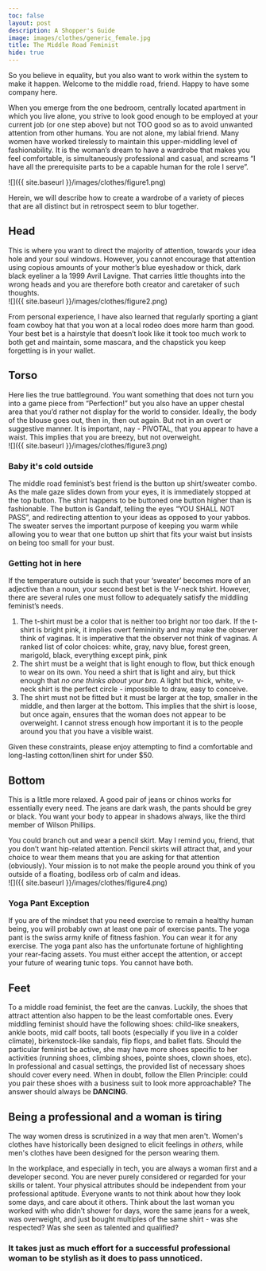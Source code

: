 ```yaml
---
toc: false
layout: post
description: A Shopper's Guide
image: images/clothes/generic_female.jpg
title: The Middle Road Feminist
hide: true
---
```


So you believe in equality, but you also want to work within the system to make it happen. Welcome to the middle road, friend. Happy to have some company here. 

When you emerge from the one bedroom, centrally located apartment in which you live alone, you strive to look good enough to be employed at your current job (or one step above) but not TOO good so as to avoid unwanted attention from other humans.  You are not alone, my labial friend.  Many women have worked tirelessly to maintain this upper-middling level of fashionability.  It is the woman’s dream to have a wardrobe that makes you feel comfortable, is simultaneously professional and casual, and screams “I have all the prerequisite parts to be a capable human for the role I serve”. 

![]({{ site.baseurl }}/images/clothes/figure1.png)

Herein, we will describe how to create a wardrobe of a variety of pieces that are all distinct but in retrospect seem to blur together.

## Head
This is where you want to direct the majority of attention, towards your idea hole and your soul windows.  However, you cannot encourage that attention using copious amounts of your mother’s blue eyeshadow or thick, dark black eyeliner a la 1999 Avril Lavigne.  That carries little thoughts into the wrong heads and you are therefore both creator and caretaker of such thoughts.  
![]({{ site.baseurl }}/images/clothes/figure2.png)

From personal experience, I have also learned that regularly sporting a giant foam cowboy hat that you won at a local rodeo does more harm than good.  Your best bet is a hairstyle that doesn’t look like it took too much work to both get and maintain, some mascara, and the chapstick you keep forgetting is in your wallet.

## Torso
Here lies the true battleground. You want something that does not turn you into a game piece from “Perfection!” but you also have an upper chestal area that you’d rather not display for the world to consider.  Ideally, the body of the blouse goes out, then in, then out again.  But not in an overt or suggestive manner.  It is important, nay - PIVOTAL, that you appear to have a waist.  This implies that you are breezy, but not overweight.  
![]({{ site.baseurl }}/images/clothes/figure3.png)

### Baby it's cold outside
The middle road feminist’s best friend is the button up shirt/sweater combo.  As the male gaze slides down from your eyes, it is immediately stopped at the top button.  The shirt happens to be buttoned one button higher than is fashionable.  The button is Gandalf, telling the eyes “YOU SHALL NOT PASS”, and redirecting attention to your ideas as opposed to your yabbos.  The sweater serves the important purpose of keeping you warm while allowing you to wear that one button up shirt that fits your waist but insists on being too small for your bust. 

### Getting hot in here
If the temperature outside is such that your ‘sweater’ becomes more of an adjective than a noun, your second best bet is the V-neck tshirt.  However, there are several rules one must follow to adequately satisfy the middling feminist’s needs.  
1. The t-shirt must be a color that is neither too bright nor too dark.  If the t-shirt is bright pink, it implies overt femininity and may make the observer think of vaginas.  It is imperative that the observer not think of vaginas.  A ranked list of color choices: white, gray, navy blue, forest green, marigold, black, everything except pink, pink
2.  The shirt must be a weight that is light enough to flow, but thick enough to wear on its own.  You need a shirt that is light and airy, but thick enough that _no one thinks about your bra_.  A light but thick, white, v-neck shirt is the perfect circle - impossible to draw, easy to conceive.
3. The shirt must not be fitted but it must be larger at the top, smaller in the middle, and then larger at the bottom.  This implies that the shirt is loose, but once again, ensures that the woman does not appear to be overweight.  I cannot stress enough how important it is to the people around you that you have a visible waist.  

Given these constraints, please enjoy attempting to find a comfortable and long-lasting cotton/linen shirt for under $50. 

## Bottom
This is a little more relaxed.  A good pair of jeans or chinos works for essentially every need. The jeans are dark wash, the pants should be grey or black. You want your body to appear in shadows always, like the third member of Wilson Phillips. 

You could branch out and wear a pencil skirt.  May I remind you, friend, that you don’t want hip-related attention.  Pencil skirts will attract that, and your choice to wear them means that you are asking for that attention (obviously).  Your mission is to not make the people around you think of you outside of a floating, bodiless orb of calm and ideas.  
![]({{ site.baseurl }}/images/clothes/figure4.png)

### Yoga Pant Exception
If you are of the mindset that you need exercise to remain a healthy human being, you will probably own at least one pair of exercise pants.  The yoga pant is the swiss army knife of fitness fashion.  You can wear it for any exercise.  The yoga pant also has the unfortunate fortune of highlighting your rear-facing assets.  You must either accept the attention, or accept your future of wearing tunic tops.  You cannot have both. 

## Feet
To a middle road feminist, the feet are the canvas.  Luckily, the shoes that attract attention also happen to be the least comfortable ones.  Every middling feminist should have the following shoes: child-like sneakers, ankle boots, mid calf boots, tall boots (especially if you live in a colder climate), birkenstock-like sandals, flip flops, and ballet flats.  Should the particular feminist be active, she may have more shoes specific to her activities (running shoes, climbing shoes, pointe shoes, clown shoes, etc).  In professional and casual settings, the provided list of necessary shoes should cover every need. When in doubt, follow the Ellen Principle: could you pair these shoes with a business suit to look more approachable? The answer should always be **DANCING**.

## Being a professional and a woman is tiring
The way women dress is scrutinized in a way that men aren't. Women's clothes have historically been designed to elicit feelings in *others*, while men's clothes have been designed for the person wearing them. 

 In the workplace, and especially in tech, you are always a woman first and a developer second. You are never purely considered or regarded for your skills or talent. Your physical attributes should be independent from your professional aptitude. Everyone wants to not think about how they look some days, and care about it others. Think about the last woman you worked with who didn't shower for days, wore the same jeans for a week, was overweight, and just bought multiples of the same shirt - was she respected?  Was she seen as talented and qualified? 

### It takes just as much effort for a successful professional woman to be stylish as it does to pass unnoticed. 

